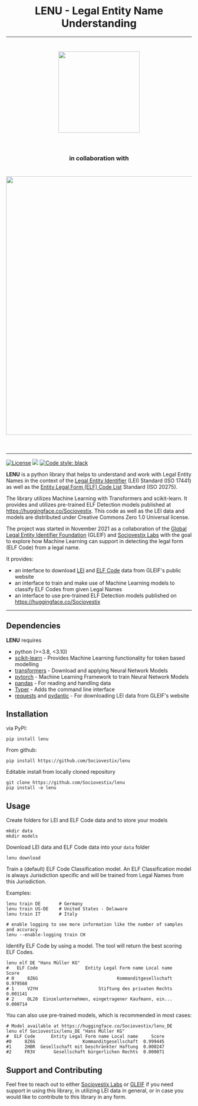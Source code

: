
<h1 align="center">
LENU - Legal Entity Name Understanding 
</h1>

---------------

<h1 align="center">
<a href="https://gleif.org">
<img src="http://sdglabs.ai/wp-content/uploads/2022/07/gleif-logo-new.png" width="220" alt="">
</a>
</h1><br>
<h3 align="center">in collaboration with</h3> 
<h1 align="center">
<a href="https://sociovestix.com">
<img src="https://sociovestix.com/img/svl_logo_centered.svg" width="700px">
</a>
</h1><br>

---------------

[![License](https://img.shields.io/github/license/Sociovestix/lenu.svg)](https://github.com/Sociovestix/lenu/blob/main/LICENSE)
![](https://img.shields.io/badge/python-3.8%20%7C%203.9-blue)
[![Code style: black](https://img.shields.io/badge/code%20style-black-000000.svg)](https://github.com/psf/black)


**LENU** is a python library that helps to understand and work with Legal Entity Names
in the context of the [Legal Entity Identifier](https://www.gleif.org/en/about-lei/introducing-the-legal-entity-identifier-lei) (LEI) Standard (ISO 17441)
as well as the [Entity Legal Form (ELF) Code List](https://www.gleif.org/en/about-lei/code-lists/iso-20275-entity-legal-forms-code-list) Standard (ISO 20275).  

The library utilizes Machine Learning with Transformers and scikit-learn. It provides and utilizes pre-trained ELF Detection models published at https://huggingface.co/Sociovestix. This code as well as the LEI data and models are distributed under Creative Commons Zero 1.0 Universal license.

The project was started in November 2021 as a collaboration of the [Global Legal Entity Identifier Foundation](https://gleif.org) (GLEIF) and
[Sociovestix Labs](https://sociovestix.com) with the goal to explore how Machine Learning can support in detecting the legal form (ELF Code) from a legal name. 

It provides:
- an interface to download [LEI](https://www.gleif.org/en/lei-data/gleif-golden-copy/download-the-golden-copy#/) and [ELF Code](https://www.gleif.org/en/about-lei/code-lists/iso-20275-entity-legal-forms-code-list) data from GLEIF's public website
- an interface to train and make use of Machine Learning models to classify ELF Codes from given Legal Names
- an interface to use pre-trained ELF Detection models published on https://huggingface.co/Sociovestix
---

## Dependencies
**LENU** requires
- python (>=3.8, <3.10)
- [scikit-learn](https://scikit-learn.org/) - Provides Machine Learning functionality for token based modelling
- [transformers](https://huggingface.co/docs/transformers/index) - Download and applying Neural Network Models
- [pytorch](https://pytorch.org/) - Machine Learning Framework to train Neural Network Models
- [pandas](https://pandas.pydata.org/) - For reading and handling data
- [Typer](https://typer.tiangolo.com/) - Adds the command line interface
- [requests](https://docs.python-requests.org/en/latest/) and [pydantic](https://pydantic-docs.helpmanual.io/) - For downloading LEI data from GLEIF's website

## Installation

via PyPI:
```shell
pip install lenu
```

From github:
```shell
pip install https://github.com/Sociovestix/lenu
```

Editable install from locally cloned repository
```shell
git clone https://github.com/Sociovestix/lenu
pip install -e lenu
```

## Usage

Create folders for LEI and ELF Code data and to store your models

```shell
mkdir data
mkdir models
```

Download LEI data and ELF Code data into your `data` folder
```shell
lenu download
```

Train a (default) ELF Code Classification model. An ELF Classification model is always Jurisdiction specific and 
will be trained from Legal Names from this Jurisdiction.

Examples: 
```shell
lenu train DE       # Germany
lenu train US-DE    # United States - Delaware
lenu train IT       # Italy

# enable logging to see more information like the number of samples and accuracy
lenu --enable-logging train CH 
```

Identify ELF Code by using a model. The tool will return the best scoring ELF Codes. 
```shell
lenu elf DE "Hans Müller KG"
#   ELF Code                  Entity Legal Form name Local name     Score
# 0     8Z6G                              Kommanditgesellschaft  0.979568
# 1     V2YH                       Stiftung des privaten Rechts  0.001141
# 2     OL20  Einzelunternehmen, eingetragener Kaufmann, ein...  0.000714
```

You can also use pre-trained models, which is recommended in most cases:
```shell
# Model available at https://huggingface.co/Sociovestix/lenu_DE
lenu elf Sociovestix/lenu_DE "Hans Müller KG"  
#  ELF Code      Entity Legal Form name Local name     Score
#0     8Z6G                  Kommanditgesellschaft  0.999445
#1     2HBR  Gesellschaft mit beschränkter Haftung  0.000247
#2     FR3V       Gesellschaft bürgerlichen Rechts  0.000071
```

## Support and Contributing
Feel free to reach out to either [Sociovestix Labs](https://sociovestix.com/contact) or [GLEIF](https://www.gleif.org/contact/contact-information)
if you need support in using this library, in utilizing LEI data in general, or in case you would like to contribute to this library in any form.
